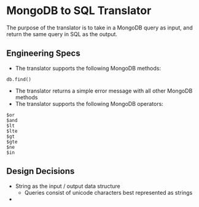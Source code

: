 # MongoDB to SQL Translator
The purpose of the translator is to take in a MongoDB query as input, and return the same query in SQL as the output.

## Engineering Specs
- The translator supports the following MongoDB methods:
```
db.find()
```
- The translator returns a simple error message with all other MongoDB methods
- The translator supports the following MongoDB operators:
```
$or
$and
$lt
$lte
$gt
$gte
$ne
$in
```

## Design Decisions
- String as the input / output data structure
  - Queries consist of unicode characters best represented as strings
- 
